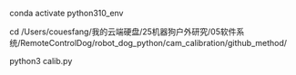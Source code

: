 conda activate python310_env

cd /Users/couesfang/我的云端硬盘/25机器狗户外研究/05软件系统/RemoteControlDog/robot_dog_python/cam_calibration/github_method/

python3 calib.py
